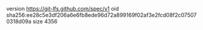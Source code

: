 version https://git-lfs.github.com/spec/v1
oid sha256:ee28c5e3df206a6e6fb8ede96d72a899169f02af3e2fcd08f2c075070318d09a
size 4356
